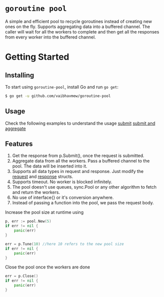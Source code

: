 # `goroutine pool`

A simple and efficient pool to recycle goroutines instead of creating new ones on the fly.
Supports aggregating data into a buffered channel. The caller will wait for all the workers 
to complete and then get all the responses from every worker into the buffered channel. 

# Getting Started

## Installing
To start using `goroutine-pool`, install Go and run `go get`:

```sh
$ go get -u github.com/vaibhavmew/goroutine-pool
```

## Usage 
Check the following examples to understand the usage
[submit](https://github.com/vaibhavmew/goroutine-pool/blob/main/examples/submit.go)
[submit and aggregate ](https://github.com/vaibhavmew/goroutine-pool/blob/main/examples/submitandaggregate.go)

## Features
1. Get the response from p.Submit(), once the request is submitted.
2. Aggregate data from all the workers. Pass a buffered channel to the pool. The data will be inserted into it.
3. Supports all data types in request and response. Just modify the [request](https://github.com/vaibhavmew/goroutine-pool/blob/main/pool/models.go) and [response](https://github.com/vaibhavmew/goroutine-pool/blob/main/pool/models.go) structs.
4. Supports timeout. No worker is blocked infinitely.
5. The pool doesn't use queues, sync.Pool or any other algorithm to fetch and return the workers.
6. No use of interface{} or it's conversion anywhere.
7. Instead of passing a function into the pool, we pass the request body.

Increase the pool size at runtime using 
```go
p, err := pool.New(5)
if err != nil {
    panic(err)
}

err = p.Tune(10) //here 10 refers to the new pool size
if err != nil {
    panic(err)
}
```

Close the pool once the workers are done
```go
err = p.Close()
if err != nil {
    panic(err)
}
```